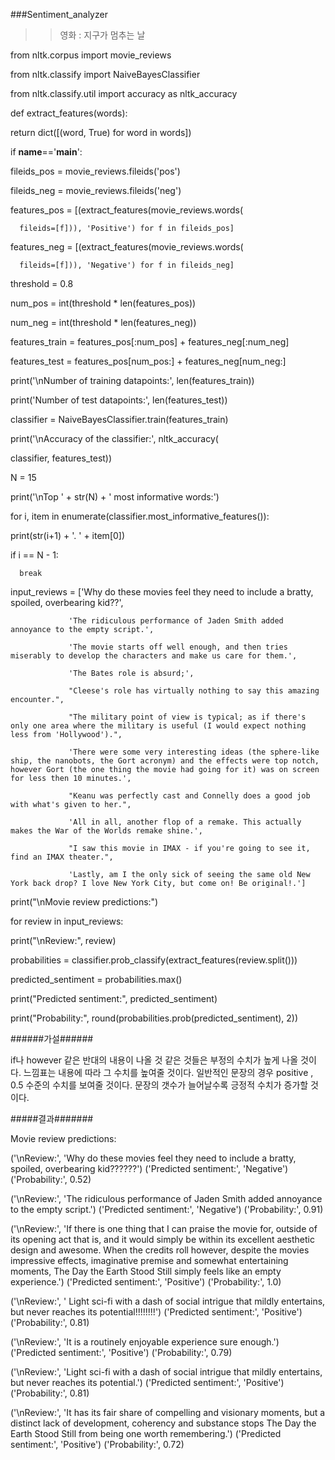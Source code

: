 ###Sentiment_analyzer
>>영화 : 지구가 멈추는 날







from nltk.corpus import movie_reviews

from nltk.classify import NaiveBayesClassifier

from nltk.classify.util import accuracy as nltk_accuracy 



def extract_features(words):

   return dict([(word, True) for word in words])



if __name__=='__main__':

   fileids_pos = movie_reviews.fileids('pos')

   fileids_neg = movie_reviews.fileids('neg')

   features_pos = [(extract_features(movie_reviews.words(

      fileids=[f])), 'Positive') for f in fileids_pos]

   features_neg = [(extract_features(movie_reviews.words(

      fileids=[f])), 'Negative') for f in fileids_neg]



threshold = 0.8

num_pos = int(threshold * len(features_pos))

num_neg = int(threshold * len(features_neg))

features_train = features_pos[:num_pos] + features_neg[:num_neg]

features_test = features_pos[num_pos:] + features_neg[num_neg:]

print('\nNumber of training datapoints:', len(features_train))

print('Number of test datapoints:', len(features_test))

classifier = NaiveBayesClassifier.train(features_train)

print('\nAccuracy of the classifier:', nltk_accuracy(

   classifier, features_test))

N = 15

print('\nTop ' + str(N) + ' most informative words:')

for i, item in enumerate(classifier.most_informative_features()):

   print(str(i+1) + '. ' + item[0])

   if i == N - 1:

      break

input_reviews = ['Why do these movies feel they need to include a bratty, spoiled, overbearing kid??',

                 'The ridiculous performance of Jaden Smith added annoyance to the empty script.',

                 'The movie starts off well enough, and then tries miserably to develop the characters and make us care for them.',

                 'The Bates role is absurd;',

                 "Cleese's role has virtually nothing to say this amazing encounter.",

                 "The military point of view is typical; as if there's only one area where the military is useful (I would expect nothing less from 'Hollywood').",

                 'There were some very interesting ideas (the sphere-like ship, the nanobots, the Gort acronym) and the effects were top notch, however Gort (the one thing the movie had going for it) was on screen for less then 10 minutes.',

                 "Keanu was perfectly cast and Connelly does a good job with what's given to her.",

                 'All in all, another flop of a remake. This actually makes the War of the Worlds remake shine.',

                 "I saw this movie in IMAX - if you're going to see it, find an IMAX theater.",

                 'Lastly, am I the only sick of seeing the same old New York back drop? I love New York City, but come on! Be original!.']



print("\nMovie review predictions:")

for review in input_reviews:

   print("\nReview:", review)

   probabilities = classifier.prob_classify(extract_features(review.split()))

   predicted_sentiment = probabilities.max()

   print("Predicted sentiment:", predicted_sentiment)

   print("Probability:", round(probabilities.prob(predicted_sentiment), 2))

######가설######

if나 however 같은 반대의 내용이 나올 것 같은 것들은 부정의 수치가 높게 나올 것이다.
느낌표는 내용에 따라 그 수치를 높여줄 것이다.
일반적인 문장의 경우  positive , 0.5 수준의 수치를 보여줄 것이다.
문장의 갯수가 늘어날수록 긍정적 수치가 증가할 것이다.

#####결과#######

   Movie review predictions:

('\nReview:', 'Why do these movies feel they need to include a bratty, spoiled, overbearing kid??????')
('Predicted sentiment:', 'Negative')
('Probability:', 0.52)

('\nReview:', 'The ridiculous performance of Jaden Smith added annoyance to the empty script.')
('Predicted sentiment:', 'Negative')
('Probability:', 0.91)

('\nReview:', 'If there is one thing that I can praise the movie for, outside of its opening act that is, and it would simply be within its excellent aesthetic design and awesome. When the credits roll however, despite the movies impressive effects, imaginative premise and somewhat entertaining moments, The Day the Earth Stood Still simply feels like an empty experience.')
('Predicted sentiment:', 'Positive')
('Probability:', 1.0)

('\nReview:', ' Light sci-fi with a dash of social intrigue that mildly entertains, but never reaches its potential!!!!!!!!')
('Predicted sentiment:', 'Positive')
('Probability:', 0.81)

('\nReview:', 'It is a routinely enjoyable experience sure enough.')
('Predicted sentiment:', 'Positive')
('Probability:', 0.79)

('\nReview:', 'Light sci-fi with a dash of social intrigue that mildly entertains, but never reaches its potential.')
('Predicted sentiment:', 'Positive')
('Probability:', 0.81)

('\nReview:', 'It has its fair share of compelling and visionary moments, but a distinct lack of development, coherency and substance stops The Day the Earth Stood Still from being one worth remembering.')
('Predicted sentiment:', 'Positive')
('Probability:', 0.72)
